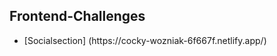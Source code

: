 ## Frontend-Challenges
<ul>
  <li> [Socialsection] (https://cocky-wozniak-6f667f.netlify.app/) </li>
</ul>
